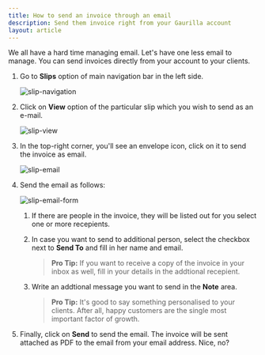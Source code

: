 ```yaml
---
title: How to send an invoice through an email
description: Send them invoice right from your Gaurilla account
layout: article
---
```

We all have a hard time managing email. Let's have one less email to manage. You can send invoices directly from your account to your clients.

1. Go to **Slips** option of main navigation bar in the left side.

	![slip-navigation]({{site.url}}/images/navigation/slips.png)

2. Click on **View** option of the particular slip which you wish to send as an e-mail.

	![slip-view]({{site.url}}/images/slips/view-edit-delete.png)

3. In the top-right corner, you'll see an envelope icon, click on it to send the invoice as email.

	![slip-email]({{site.url}}/images/slips/email.png)

4. Send the email as follows:

	![slip-email-form]({{site.url}}/images/slips/email-modal.png)

	1. If there are people in the invoice, they will be listed out for you select one or more recepients.

	2. In case you want to send to additional person, select the checkbox next to **Send To** and fill in her name and email.

		> **Pro Tip:** If you want to receive a copy of the invoice in your inbox as well, fill in your details in the addtional recepient.

	3. Write an addtional message you want to send in the **Note** area.

		> **Pro Tip:** It's good to say something personalised to your clients. After all, happy customers are the single most important factor of growth.

5. Finally, click on **Send** to send the email. The invoice will be sent attached as PDF to the email from your email address. Nice, no?